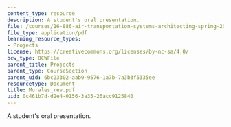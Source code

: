 ```yaml
---
content_type: resource
description: A student's oral presentation.
file: /courses/16-886-air-transportation-systems-architecting-spring-2004/0c461b7dd2e401563a3526acc9125840_Morales_rev.pdf
file_type: application/pdf
learning_resource_types:
- Projects
license: https://creativecommons.org/licenses/by-nc-sa/4.0/
ocw_type: OCWFile
parent_title: Projects
parent_type: CourseSection
parent_uid: 6bc23302-aab9-9576-1a7b-7a3b3f5335ee
resourcetype: Document
title: Morales_rev.pdf
uid: 0c461b7d-d2e4-0156-3a35-26acc9125840
---
```

A student's oral presentation.